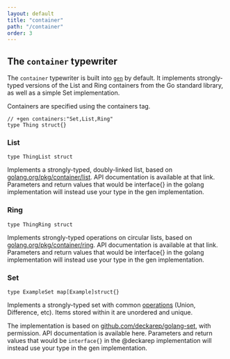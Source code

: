 ```yaml
---
layout: default
title: "container"
path: "/container"
order: 3
---
```


## The `container` typewriter

The `container` typewriter is built into [`gen`](../) by default. It implements strongly-typed versions of the List and Ring containers from the Go standard library, as well as a simple Set implementation.

Containers are specified using the containers tag.

	// +gen containers:"Set,List,Ring"
	type Thing struct{}

### List

	type ThingList struct

Implements a strongly-typed, doubly-linked list, based on [golang.org/pkg/container/list](https://golang.org/pkg/container/list). API documentation is available at that link. Parameters and return values that would be interface{} in the golang implementation will instead use your type in the gen implementation.

### Ring

	type ThingRing struct

Implements strongly-typed operations on circular lists, based on [golang.org/pkg/container/ring](https://golang.org/pkg/container/ring). API documentation is available at that link. Parameters and return values that would be interface{} in the golang implementation will instead use your type in the gen implementation.

### Set

	type ExampleSet map[Example]struct{}

Implements a strongly-typed set with common [operations](http://godoc.org/github.com/deckarep/golang-set) (Union, Difference, etc). Items stored within it are unordered and unique.

The implementation is based on [github.com/deckarep/golang-set](https://github.com/deckarep/golang-set), with permission. API documentation is available here. Parameters and return values that would be `interface{}` in the @deckarep implementation will instead use your type in the gen implementation.